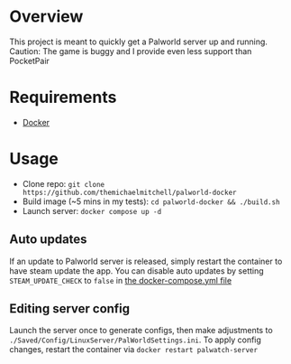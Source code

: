 # Overview
This project is meant to quickly get a Palworld server up and running. Caution: The game is buggy and I provide even less support than PocketPair

# Requirements
- [Docker](https://docs.docker.com/engine/install/)

# Usage
- Clone repo:
  `git clone https://github.com/themichaelmitchell/palworld-docker`
- Build image (~5 mins in my tests):
  `cd palworld-docker && ./build.sh`
- Launch server:
  `docker compose up -d`

## Auto updates
If an update to Palworld server is released, simply restart the container to have steam update the app. You can disable auto updates by setting `STEAM_UPDATE_CHECK` to `false` in [the docker-compose.yml file](docker-compose.yml)

## Editing server config
Launch the server once to generate configs, then make adjustments to `./Saved/Config/LinuxServer/PalWorldSettings.ini`. To apply config changes, restart the container via `docker restart palwatch-server`
